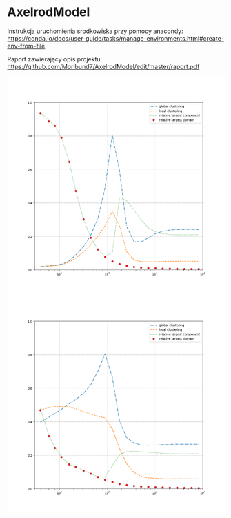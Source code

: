 # AxelrodModel

Instrukcja uruchomienia środkowiska przy pomocy anacondy:
https://conda.io/docs/user-guide/tasks/manage-environments.html#create-env-from-file

Raport zawierający opis projektu: 
https://github.com/Moribund7/AxelrodModel/edit/master/raport.pdf

![alt text](https://github.com/Moribund7/AxelrodModel/blob/master/model_a.png)
![alt text](https://github.com/Moribund7/AxelrodModel/blob/master/model_f.png)
